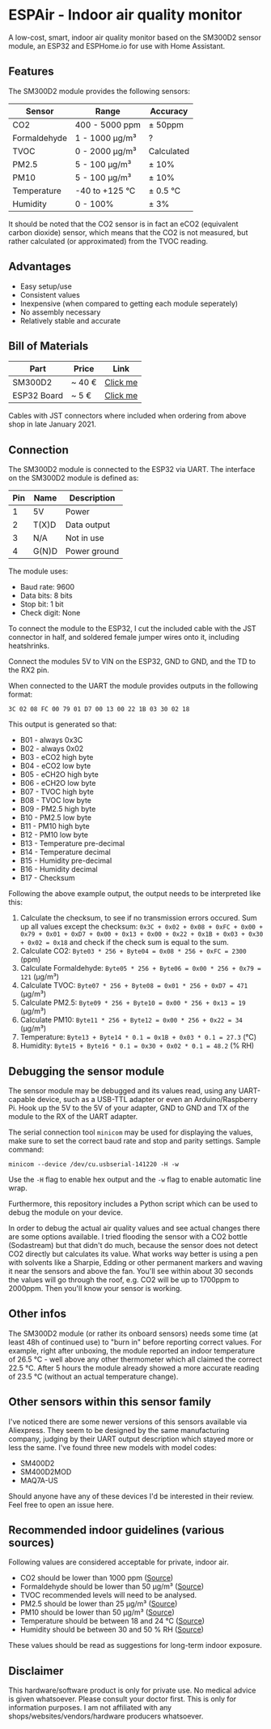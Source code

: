 # ESPAir - Indoor air quality monitor

A low-cost, smart, indoor air quality monitor based on the SM300D2 sensor module, an ESP32 and ESPHome.io for use with Home Assistant.

## Features

The SM300D2 module provides the following sensors:

| Sensor | Range          | Accuracy |
|--------|----------------|----------|
| CO2    | 400 - 5000 ppm | ± 50ppm  |
| Formaldehyde | 1 - 1000 µg/m³ | ? |
| TVOC    | 0 - 2000 µg/m³ | Calculated |
| PM2.5  | 5 - 100 µg/m³     | ± 10% |
| PM10  | 5 - 100 µg/m³     | ± 10% |
| Temperature  | -40 to +125 °C     | ± 0.5 °C |
| Humidity  | 0 - 100%     | ± 3% |

It should be noted that the CO2 sensor is in fact an eCO2 (equivalent carbon dioxide) sensor, which means that the CO2 is not measured, but rather calculated (or approximated) from the TVOC reading.

## Advantages

- Easy setup/use
- Consistent values
- Inexpensive (when compared to getting each module seperately)
- No assembly necessary
- Relatively stable and accurate 

## Bill of Materials

| Part        | Price  | Link     |
|-------------|--------|----------|
| SM300D2     | ~ 40 € | [Click me](https://www.banggood.com/SM300D2-7-in-1-PM2_5-+-PM10-+-Temperature-+-Humidity-+-CO2-+-eCO2-+-TVOC-Sensor-Tester-Detector-Module-for-Air-Quality-Monitoring-p-1681079.html) |
| ESP32 Board | ~ 5 €  | [Click me](https://www.banggood.com/ESP32-Development-Board-WiFi+bluetooth-Ultra-Low-Power-Consumption-Dual-Cores-ESP-32-ESP-32S-Board-p-1109512.html) |

Cables with JST connectors where included when ordering from above shop in late January 2021.

## Connection

The SM300D2 module is connected to the ESP32 via UART. The interface on the SM300D2 module is defined as:

| Pin | Name          | Description |
|--------|----------------|----------|
| 1    | 5V | Power  |
| 2  | T(X)D     | Data output |
| 3  | N/A     | Not in use |
| 4  | G(N)D     | Power ground |

The module uses:

- Baud rate: 9600
- Data bits: 8 bits
- Stop bit: 1 bit
- Check digit: None

To connect the module to the ESP32, I cut the included cable with the JST connector in half, and soldered female jumper wires onto it, including heatshrinks.

Connect the modules 5V to VIN on the ESP32, GND to GND, and the TD to the RX2 pin.

When connected to the UART the module provides outputs in the following format:

`3C 02 08 FC 00 79 01 D7 00 13 00 22 1B 03 30 02 18`

This output is generated so that:

- B01 - always 0x3C
- B02 - always 0x02
- B03 - eCO2 high byte
- B04 - eCO2 low byte
- B05 - eCH2O high byte
- B06 - eCH2O low byte
- B07 - TVOC high byte
- B08 - TVOC low byte
- B09 - PM2.5 high byte
- B10 - PM2.5 low byte
- B11 - PM10 high byte
- B12 - PM10 low byte
- B13 - Temperature pre-decimal
- B14 - Temperature decimal
- B15 - Humidity pre-decimal
- B16 - Humidity decimal
- B17 - Checksum

Following the above example output, the output needs to be interpreted like this:

1. Calculate the checksum, to see if no transmission errors occured. Sum up all values except the checksum: `0x3C + 0x02 + 0x08 + 0xFC + 0x00 + 0x79 + 0x01 + 0xD7 + 0x00 + 0x13 + 0x00 + 0x22 + 0x1B + 0x03 + 0x30 + 0x02 = 0x18` and check if the check sum is equal to the sum.
2. Calculate CO2: `Byte03 * 256 + Byte04 = 0x08 * 256 + 0xFC = 2300` (ppm)
2. Calculate Formaldehyde: `Byte05 * 256 + Byte06 = 0x00 * 256 + 0x79 = 121` (µg/m³)
2. Calculate TVOC: `Byte07 * 256 + Byte08 = 0x01 * 256 + 0xD7 = 471` (µg/m³)
3. Calculate PM2.5: `Byte09 * 256 + Byte10 = 0x00 * 256 + 0x13 = 19` (µg/m³)
4. Calculate PM10: `Byte11 * 256 + Byte12 = 0x00 * 256 + 0x22 = 34` (µg/m³)
5. Temperature: `Byte13 + Byte14 * 0.1 = 0x1B + 0x03 * 0.1 = 27.3` (°C)
6. Humidity: `Byte15 + Byte16 * 0.1 = 0x30 + 0x02 * 0.1 = 48.2` (% RH)

## Debugging the sensor module

The sensor module may be debugged and its values read, using any UART-capable device, such as a USB-TTL adapter or even an Arduino/Raspberry Pi. Hook up the 5V to the 5V of your adapter, GND to GND and TX of the module to the RX of the UART adapter.

The serial connection tool `minicom` may be used for displaying the values, make sure to set the correct baud rate and stop and parity settings. Sample command:

`minicom --device /dev/cu.usbserial-141220 -H -w`

Use the `-H` flag to enable hex output and the `-w` flag to enable automatic line wrap.

Furthermore, this repository includes a Python script which can be used to debug the module on your device.

In order to debug the actual air quality values and see actual changes there are some options available. I tried flooding the sensor with a CO2 bottle (Sodastream) but that didn't do much, because the sensor does not detect CO2 directly but calculates its value. What works way better is using a pen with solvents like a Sharpie, Edding or other permanent markers and waving it near the sensors and above the fan. You'll see within about 30 seconds the values will go through the roof, e.g. CO2 will be up to 1700ppm to 2000ppm. Then you'll know your sensor is working.

## Other infos

The SM300D2 module (or rather its onboard sensors) needs some time (at least 48h of continued use) to "burn in" before reporting correct values. For example, right after unboxing, the module reported an indoor temperature of 26.5 °C - well above any other thermometer which all claimed the correct 22.5 °C. After 5 hours the module already showed a more accurate reading of 23.5 °C (without an actual temperature change).

## Other sensors within this sensor family

I've noticed there are some newer versions of this sensors available via Aliexpress. They seem to be designed by the same manufacturing company, judging by their UART output description which stayed more or less the same. I've found three new models with model codes:

- SM400D2
- SM400D2MOD
- MAQ7A-US

Should anyone have any of these devices I'd be interested in their review. Feel free to open an issue here. 

## Recommended indoor guidelines (various sources)

Following values are considered acceptable for private, indoor air. 

- CO2 should be lower than 1000 ppm ([Source](https://www.dhs.wisconsin.gov/chemical/carbondioxide.htm))
- Formaldehyde should be lower than 50 µg/m³ ([Source](https://www.canada.ca/en/health-canada/services/environmental-workplace-health/reports-publications/air-quality/formaldehyde-indoor-air-environment-workplace-health.html#a3))
- TVOC recommended levels will need to be analysed.
- PM2.5 should be lower than 25 µg/m³ ([Source](https://www.eea.europa.eu/themes/air/air-quality-concentrations/air-quality-standards))
- PM10 should be lower than 50 µg/m³ ([Source](https://www.eea.europa.eu/themes/air/air-quality-concentrations/air-quality-standards))
- Temperature should be between 18 and 24 °C ([Source](https://apps.who.int/iris/rest/bitstreams/1161792/retrieve#page=54))
- Humidity should be between 30 and 50 % RH ([Source](https://www.hvac.com/faq/recommended-humidity-level-home/))

These values should be read as suggestions for long-term indoor exposure.

## Disclaimer

This hardware/software product is only for private use. No medical advice is given whatsoever. Please consult your doctor first. This is only for information purposes. I am not affiliated with any shops/websites/vendors/hardware producers whatsoever.
